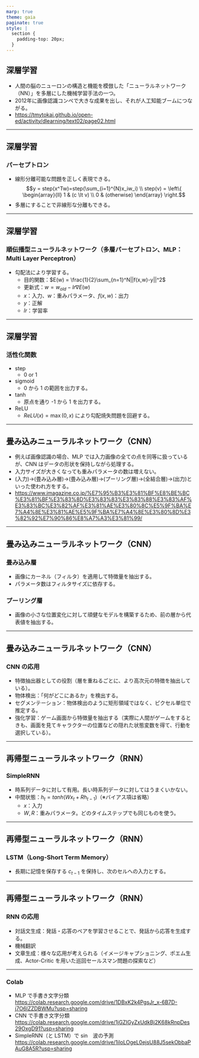 ```yaml
---
marp: true
theme: gaia
paginate: true
style: |
  section {
    padding-top: 20px;
  }
---
```


## 深層学習
- 人間の脳のニューロンの構造と機能を模倣した「ニューラルネットワーク（NN）」を多層にした機械学習手法の一つ。
- 2012年に画像認識コンペで大きな成果を出し、それが人工知能ブームにつながる。
- https://tmytokai.github.io/open-ed/activity/dlearning/text02/page02.html

---
## 深層学習
### パーセプトロン
- 線形分離可能な問題を正しく表現できる。
$$y = step(x^Tw)=step(\sum_{i=1}^{N}x_iw_i) \\
step(v) = \left\{
\begin{array}{ll}
1 & (c \lt v) \\
0 & (otherwise)
\end{array}
\right.$$
- 多層にすることで非線形な分離もできる。

---
## 深層学習
### 順伝播型ニューラルネットワーク（多層パーセプトロン、MLP：Multi Layer Perceptron）
- 勾配法により学習する。
  - 目的関数：$E(w) = \frac{1}{2}\sum_{n=1}^N||f(x,w)-y||^2$
  - 更新式：$w = w_{old}-lr\nabla E(w)$
  - $x$：入力、$w$：重みパラメータ、$f(x,w)$：出力
  - $y$：正解
  - $lr$：学習率

---
## 深層学習
### 活性化関数
- step
  - 0 or 1
- sigmoid
  - 0 から 1 の範囲を出力する。
- tanh
  - 原点を通り -1 から 1 を出力する。
- ReLU
  - $ReLU(x)=\max(0,x)$ により勾配焼失問題を回避する。

---
## 畳み込みニューラルネットワーク（CNN）
- 例えば画像認識の場合、MLP では入力画像の全ての点を同等に扱っているが、CNN はデータの形状を保持しながら処理する。
- 入力サイズが大きくなっても重みパラメータの数は増えない。
- (入力)→(畳み込み層)→(畳み込み層)→(プーリング層)→(全結合層)→(出力)といった使われ方をする。
- https://www.imagazine.co.jp/%E7%95%B3%E3%81%BF%E8%BE%BC%E3%81%BF%E3%83%8D%E3%83%83%E3%83%88%E3%83%AF%E3%83%BC%E3%82%AF%E3%81%AE%E3%80%8C%E5%9F%BA%E7%A4%8E%E3%81%AE%E5%9F%BA%E7%A4%8E%E3%80%8D%E3%82%92%E7%90%86%E8%A7%A3%E3%81%99/

---
## 畳み込みニューラルネットワーク（CNN）
### 畳み込み層
- 画像にカーネル（フィルタ）を適用して特徴量を抽出する。
- パラメータ数はフィルタサイズに依存する。

### プーリング層
- 画像の小さな位置変化に対して頑健なモデルを構築するため、前の層から代表値を抽出する。

---
## 畳み込みニューラルネットワーク（CNN）
### CNN の応用
- 特徴抽出器としての役割（層を重ねるごとに、より高次元の特徴を抽出している）。
- 物体検出：「何がどこにあるか」を検出する。
- セグメンテーション：物体検出のように矩形領域ではなく、ピクセル単位で推定する。
- 強化学習：ゲーム画面から特徴量を抽出する（実際に人間がゲームをするときも、画面を見てキャラクターの位置などの隠れた状態変数を得て、行動を選択している）。

---
## 再帰型ニューラルネットワーク（RNN）
### SimpleRNN
- 時系列データに対して有用。長い時系列データに対してはうまくいかない。
- 中間状態：$h_t = tanh(Wx_t+Rh_{t-1})$（※バイアス項は省略）
  - $x$：入力
  - $W,R$：重みパラメータ。どのタイムステップでも同じものを使う。

---
## 再帰型ニューラルネットワーク（RNN）
### LSTM（Long-Short Term Memory）
- 長期に記憶を保存する $c_{t-1}$ を保持し、次のセルへの入力とする。

---
## 再帰型ニューラルネットワーク（RNN）
### RNN の応用
- 対話文生成：発話・応答のペアを学習させることで、発話から応答を生成する。
- 機械翻訳
- 文章生成：様々な応用が考えられる（イメージキャプショニング、ポエム生成、Actor-Critic を用いた巡回セールスマン問題の探索など）

---
### Colab
- MLP で手書き文字分類
https://colab.research.google.com/drive/1DBxK2k4PgsJr_x-6B7D-j7O6lZZDBWMu?usp=sharing
- CNN で手書き文字分類
https://colab.research.google.com/drive/1jGZIGyZxUdkBj2K68kRnpDes29OxgD91?usp=sharing
- SimpleRNN（と LSTM）で sin　波の予測
https://colab.research.google.com/drive/1iloLOgeL0ejsU88J5sekObbaPAuG8A5R?usp=sharing
